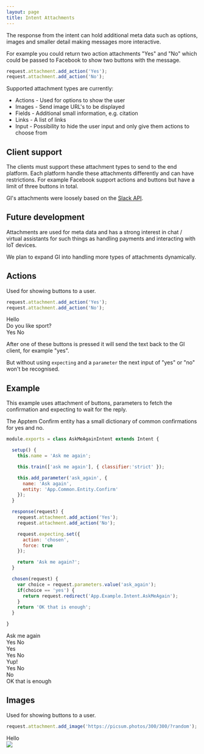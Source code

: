 ```yaml
---
layout: page
title: Intent Attachments
---
```


The response from the intent can hold additional meta data such as options, images and smaller detail making messages more interactive.

For example you could return two action attachments "Yes" and "No" which could be passed to Facebook to show two buttons with the message.

~~~javascript
request.attachment.add_action('Yes');
request.attachment.add_action('No');
~~~


Supported attachment types are currently:

* Actions - Used for options to show the user
* Images - Send image URL's to be displayed
* Fields - Additional small information, e.g. citation
* Links - A list of links
* Input - Possibility to hide the user input and only give them actions to choose from


## Client support

The clients must support these attachment types to send to the end platform. Each platform handle these attachments differently and can have restrictions. For example Facebook support actions and buttons but have a limit of three buttons in total.

GI's attachments were loosely based on the [Slack API](https://api.slack.com/docs/message-attachments).


## Future development

Attachments are used for meta data and has a strong interest in chat / virtual assistants for such things as handling payments and interacting with IoT devices.

We plan to expand GI into handling more types of attachments dynamically.


## Actions

Used for showing buttons to a user.

~~~javascript
request.attachment.add_action('Yes');
request.attachment.add_action('No');
~~~

<div class="chat" markdown="0">
  <div class="user"><span>Hello</span></div>
  <div class="bot"><span>Do you like sport?</span></div>
  <div class="attachment attachment-buttons">
    <span>Yes</span>
    <span>No</span>
  </div>
</div>

After one of these buttons is pressed it will send the text back to the GI client, for example "yes".

But without using `expecting` and a `parameter` the next input of "yes" or "no" won't be recognised.


## Example

This example uses attachment of buttons, parameters to fetch the confirmation and expecting to wait for the reply.

The Apptem Confirm entity has a small dictionary of common confirmations for yes and no.

~~~javascript
module.exports = class AskMeAgainIntent extends Intent {

  setup() {
    this.name = 'Ask me again';

    this.train(['ask me again'], { classifier:'strict' });

    this.add_parameter('ask_again', {
      name: 'Ask again',
      entity: 'App.Common.Entity.Confirm'
    });
  }

  response(request) {
    request.attachment.add_action('Yes');
    request.attachment.add_action('No');

    request.expecting.set({
      action: 'chosen',
      force: true
    });

    return 'Ask me again?';
  }

  chosen(request) {
    var choice = request.parameters.value('ask_again');
    if(choice == 'yes') {
      return request.redirect('App.Example.Intent.AskMeAgain');
    }
    return 'OK that is enough';
  }

}
~~~


<div class="chat" markdown="0">
  <div class="user"><span>Ask me again</span></div>
  <div class="attachment attachment-buttons">
    <span>Yes</span>
    <span>No</span>
  </div>
  <div class="user"><span>Yes</span></div>
  <div class="attachment attachment-buttons">
    <span>Yes</span>
    <span>No</span>
  </div>
  <div class="user"><span>Yup!</span></div>
  <div class="attachment attachment-buttons">
    <span>Yes</span>
    <span>No</span>
  </div>
  <div class="user"><span>No</span></div>
  <div class="bot"><span>OK that is enough</span></div>
</div>


## Images

Used for showing buttons to a user.

~~~javascript
request.attachment.add_image('https://picsum.photos/300/300/?random');
~~~

<div class="chat" markdown="0">
  <div class="user"><span>Hello</span></div>
  <div class="bot"><span><img src="https://picsum.photos/300/300/?random"></span></div>
</div>
